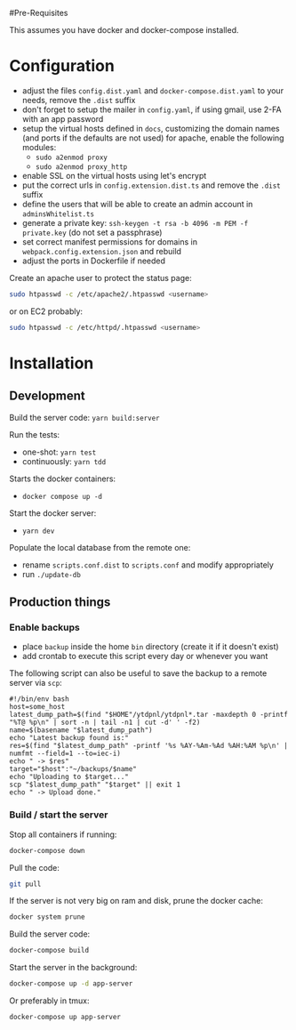 #Pre-Requisites

This assumes you have docker and docker-compose installed.

# Configuration

- adjust the files `config.dist.yaml` and `docker-compose.dist.yaml` to your needs, remove the `.dist` suffix
- don't forget to setup the mailer in `config.yaml`, if using gmail, use 2-FA with an app password
- setup the virtual hosts defined in `docs`, customizing the domain names (and ports if the defaults are not used)
  for apache, enable the following modules:
    - `sudo a2enmod proxy`
    - `sudo a2enmod proxy_http`
- enable SSL on the virtual hosts using let's encrypt
- put the correct urls in `config.extension.dist.ts` and remove the `.dist` suffix
- define the users that will be able to create an admin account in `adminsWhitelist.ts`
- generate a private key: `ssh-keygen -t rsa -b 4096 -m PEM -f private.key` (do not set a passphrase)
- set correct manifest permissions for domains in `webpack.config.extension.json` and rebuild
- adjust the ports in Dockerfile if needed

Create an apache user to protect the status page:

```bash
sudo htpasswd -c /etc/apache2/.htpasswd <username>
```

or on EC2 probably:

```bash
sudo htpasswd -c /etc/httpd/.htpasswd <username>
```

# Installation

## Development

Build the server code: `yarn build:server`

Run the tests:
- one-shot: `yarn test`
- continuously: `yarn tdd`

Starts the docker containers:
- `docker compose up -d`

Start the docker server:
- `yarn dev`

Populate the local database from the remote one:
- rename `scripts.conf.dist` to `scripts.conf` and modify appropriately
- run `./update-db`


## Production things

### Enable backups

- place `backup` inside the home `bin` directory (create it if it doesn't exist)
- add crontab to execute this script every day or whenever you want

The following script can also be useful to save the backup to a remote server via `scp`:

```
#!/bin/env bash
host=some_host
latest_dump_path=$(find "$HOME"/ytdpnl/ytdpnl*.tar -maxdepth 0 -printf "%T@ %p\n" | sort -n | tail -n1 | cut -d' ' -f2)
name=$(basename "$latest_dump_path")
echo "Latest backup found is:"
res=$(find "$latest_dump_path" -printf '%s %AY-%Am-%Ad %AH:%AM %p\n' | numfmt --field=1 --to=iec-i)
echo " -> $res"
target="$host":"~/backups/$name"
echo "Uploading to $target..."
scp "$latest_dump_path" "$target" || exit 1
echo " -> Upload done."
```

### Build / start the server

Stop all containers if running:

```bash
docker-compose down
```

Pull the code:

```bash
git pull
```

If the server is not very big on ram and disk, prune the docker cache:

```bash
docker system prune
```

Build the server code:

```bash
docker-compose build
```

Start the server in the background:

```bash
docker-compose up -d app-server
```

Or preferably in tmux:

```bash
docker-compose up app-server
```
